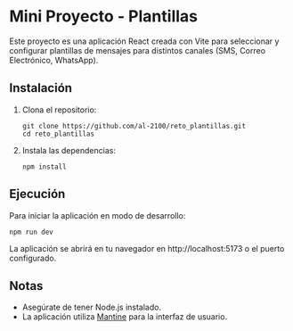 # Mini Proyecto - Plantillas

Este proyecto es una aplicación React creada con Vite para seleccionar y configurar plantillas de mensajes para distintos canales (SMS, Correo Electrónico, WhatsApp).

## Instalación

1. Clona el repositorio:
   ```
   git clone https://github.com/al-2100/reto_plantillas.git
   cd reto_plantillas
   ```
2. Instala las dependencias:
   ```
   npm install
   ```

## Ejecución

Para iniciar la aplicación en modo de desarrollo:
```
npm run dev
```
La aplicación se abrirá en tu navegador en http://localhost:5173 o el puerto configurado.

## Notas

- Asegúrate de tener Node.js instalado.
- La aplicación utiliza [Mantine](https://mantine.dev/) para la interfaz de usuario.